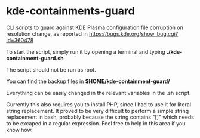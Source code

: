 # kde-containments-guard
CLI scripts to guard against KDE Plasma configuration file corruption on resolution change, as reported in https://bugs.kde.org/show_bug.cgi?id=360478

To start the script, simply run it by opening a terminal and typing **./kde-containment-guard.sh**

The script should not be run as root.

You can find the backup files in **$HOME/kde-containment-guard/**

Everything can be easily changed in the relevant variables in the .sh script.

Currently this also requires you to install PHP, since I had to use it for literal string replacement. It proved to be very difficult to perform a simple string replacement in bash, probably because the string contains "[]" which needs to be excaped in a regular expression. Feel free to help in this area if you know how.
